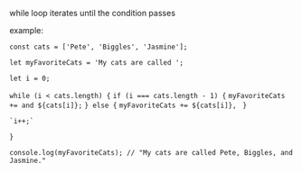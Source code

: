 while loop iterates until the condition passes

example:

`const cats = ['Pete', 'Biggles', 'Jasmine'];`

`let myFavoriteCats = 'My cats are called ';`

`let i = 0;`

`while (i < cats.length) {`
	`if (i === cats.length - 1) {`
		`myFavoriteCats += and ${cats[i]};`
	`} else {`
		`myFavoriteCats += ${cats[i]}, `
	`}`
	
	`i++;`
`}`

`console.log(myFavoriteCats); // "My cats are called Pete, Biggles, and Jasmine."`